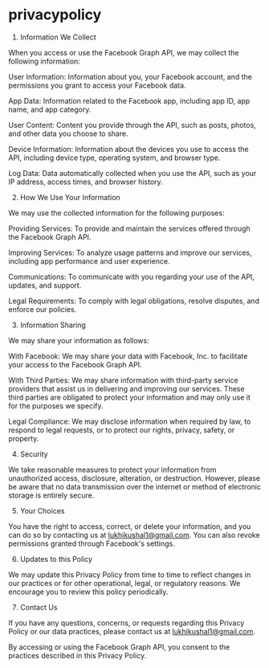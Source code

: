 # privacypolicy
1. Information We Collect

When you access or use the Facebook Graph API, we may collect the following information:

User Information: Information about you, your Facebook account, and the permissions you grant to access your Facebook data.

App Data: Information related to the Facebook app, including app ID, app name, and app category.

User Content: Content you provide through the API, such as posts, photos, and other data you choose to share.

Device Information: Information about the devices you use to access the API, including device type, operating system, and browser type.

Log Data: Data automatically collected when you use the API, such as your IP address, access times, and browser history.

2. How We Use Your Information

We may use the collected information for the following purposes:

Providing Services: To provide and maintain the services offered through the Facebook Graph API.

Improving Services: To analyze usage patterns and improve our services, including app performance and user experience.

Communications: To communicate with you regarding your use of the API, updates, and support.

Legal Requirements: To comply with legal obligations, resolve disputes, and enforce our policies.

3. Information Sharing

We may share your information as follows:

With Facebook: We may share your data with Facebook, Inc. to facilitate your access to the Facebook Graph API.

With Third Parties: We may share information with third-party service providers that assist us in delivering and improving our services. These third parties are obligated to protect your information and may only use it for the purposes we specify.

Legal Compliance: We may disclose information when required by law, to respond to legal requests, or to protect our rights, privacy, safety, or property.

4. Security

We take reasonable measures to protect your information from unauthorized access, disclosure, alteration, or destruction. However, please be aware that no data transmission over the internet or method of electronic storage is entirely secure.

5. Your Choices

You have the right to access, correct, or delete your information, and you can do so by contacting us at lukhikushal1@gmail.com. You can also revoke permissions granted through Facebook's settings.

6. Updates to this Policy

We may update this Privacy Policy from time to time to reflect changes in our practices or for other operational, legal, or regulatory reasons. We encourage you to review this policy periodically.

7. Contact Us

If you have any questions, concerns, or requests regarding this Privacy Policy or our data practices, please contact us at lukhikushal1@gmail.com.

By accessing or using the Facebook Graph API, you consent to the practices described in this Privacy Policy.

